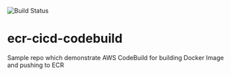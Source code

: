 ![Build Status](https://codebuild.us-east-1.amazonaws.com/badges?uuid=eyJlbmNyeXB0ZWREYXRhIjoiRDl0UHBsamN6WGFrVXk0end6MTNpV0lvcEd2VXFoMHA5bXZ3UlNJd3pjWVJuTG9SWEJLR0VrZHpDNlEvYllFZlp4RnhZYTJ6ZDd5QlFKdGQxNzdPQVVZPSIsIml2UGFyYW1ldGVyU3BlYyI6IjR2UnZQZUNVY05SSWlMSk8iLCJtYXRlcmlhbFNldFNlcmlhbCI6MX0%3D&branch=master)

# ecr-cicd-codebuild
Sample repo which demonstrate AWS CodeBuild for building Docker Image and pushing to ECR
